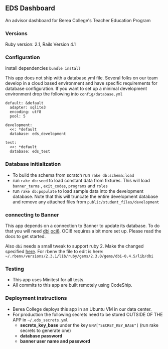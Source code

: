 ## EDS Dashboard

An advisor dashboard for Berea College's Teacher Education Program

### Versions
Ruby version: 2.1, Rails Version 4.1

### Configuration
install dependencies `bundle install`

This app does not ship with a database.yml file. Several folks on our team
develop in a cloud based environment and have specific requirements for
database configuration. If you want to set up a minimal development environment
drop the following into `config/database.yml`

```
default: &default
  adapter: sqlite3
  encoding: utf8
  pool: 5

development:
  <<: *default
  database: eds_development

test:
  <<: *default
  database: eds_test

```

### Database initialization
 - To build the schema from scratch run `rake db:schema:load`
 - run `rake db:seed` to load constant data from fixtures. This will load `banner_terms` , `exit_codes`, `programs` and `roles`
 - run `rake db:populate` to load sample data into the development database. Note that this will truncate the entire development database and remove any attached files from `public/student_files/development`

### connecting to Banner
This app depends on a connection to Banner to update its database. To do that you will need [dbi](http://ruby-dbi.rubyforge.org/rdoc/index.html) [oci8](http://www.rubydoc.info/github/kubo/ruby-oci8/file/docs/install-on-osx.md). OCI8 requires a bit more set up. Please read the docs to get started.

Also `dbi` needs a small tweak to support ruby 2. Make the changed specified [here](http://stackoverflow.com/questions/27873121/dbi-row-delegate-behavior-between-ruby-1-8-7-and-2-1). For rbenv the file to edit is here: `~/.rbenv/versions/2.3.1/lib/ruby/gems/2.3.0/gems/dbi-0.4.5/lib/dbi`

### Testing
 - This app uses Minitest for all tests.
 - All commits to this app are built remotely using CodeShip.

### Deployment instructions

 - Berea College deploys this app in an Ubuntu VM in our data center.
 - For production the following secrets need to be stored OUTSIDE OF THE APP in `~/.eds_secrets.yml`
	 - __secrets\_key\_base__ under the key `ENV["SECRET_KEY_BASE"]` (run rake secrets to generate one)
	 - __database password__
	 - __banner user name and password__
